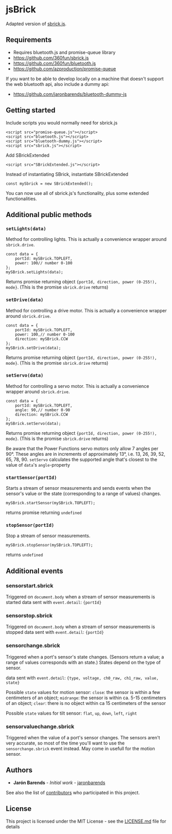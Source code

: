 # jsBrick

Adapted version of [sbrick.js](https://github.com/360fun/sbrick.js).

## Requirements

* Requires bluetooth.js and promise-queue library
* https://github.com/360fun/sbrick.js
* https://github.com/360fun/bluetooth.js
* https://github.com/azproduction/promise-queue

If you want to be able to develop locally on a machine that doesn't support the web bluetooth api, also include a dummy api:
* https://github.com/jaronbarends/bluetooth-dummy-js

## Getting started

Include scripts you would normally need for sbrick.js
```
<script src="promise-queue.js"></script>
<script src="bluetooth.js"></script>
<script src="bluetooth-dummy.js"></script>
<script src="sbrick.js"></script>
```

Add SBrickExtended
```
<script src="SBrickExtended.js"></script>
```

Instead of instantiating SBrick, instantiate SBrickExtended
```
const mySbrick = new SBrickExtended();
```

You can now use all of sbrick.js's functionality, plus some extended functionalities.

## Additional public methods

### `setLights(data)`

Method for controlling lights. This is actually a convenience wrapper around `sbrick.drive`.

```
const data = {
    portId: mySBrick.TOPLEFT,
    power: 100// number 0-100
};
mySBrick.setLights(data);
```

Returns promise returning object `{portId, direction, power (0-255!), mode}`. (This is the promise `sbrick.drive` returns)

### `setDrive(data)`

Method for controlling a drive motor. This is actually a convenience wrapper around `sbrick.drive`.

```
const data = {
    portId: mySBrick.TOPLEFT,
    power: 100,// number 0-100
    direction: mySBrick.CCW
};
mySBrick.setDrive(data);
```

Returns promise returning object `{portId, direction, power (0-255!), mode}`. (This is the promise `sbrick.drive` returns)

### `setServo(data)`

Method for controlling a servo motor. This is actually a convenience wrapper around `sbrick.drive`.

```
const data = {
    portId: mySBrick.TOPLEFT,
    angle: 90,// number 0-90
    direction: mySBrick.CCW
};
mySBrick.setServo(data);
```

Returns promise returning object `{portId, direction, power (0-255!), mode}`. (This is the promise `sbrick.drive` returns)

Be aware that the Power Functions servo motors only allow 7 angles per 90°. These angles are in increments of approximately 13°, i.e. 13, 26, 39, 52, 65, 78, 90. `setServo` calculates the supported angle that's closest to the value of `data`'s `angle`-property


### `startSensor(portId)`

Starts a stream of sensor measurements and sends events when the sensor's value or the state (corresponding to a range of values) changes.

```
mySBrick.startSensor(mySBrick.TOPLEFT);
```

returns promise returning `undefined`

### `stopSensor(portId)`

Stop a stream of sensor measurements.

```
mySBrick.stopSensor(mySBrick.TOPLEFT);
```

returns `undefined`

## Additional events

### sensorstart.sbrick

Triggered on `document.body` when a stream of sensor measurements is started
data sent with `event.detail`: `{portId}`

### sensorstop.sbrick

Triggered on `document.body` when a stream of sensor measurements is stopped
data sent with `event.detail`: `{portId}`

### sensorchange.sbrick

Triggered when a port's sensor's state changes. (Sensors return a value; a range of values corresponds with an state.) States depend on the type of sensor.

data sent with `event.detail`: `{type, voltage, ch0_raw, ch1_raw, value, state}`

Possible `state` values for motion sensor:
`close`: the sensor is within a few centimeters of an object;
`midrange`: the sensor is within ca. 5-15 centimeters of an object;
`clear`: there is no object within ca 15 centimeters of the sensor

Possible `state` values for tilt sensor:
`flat`, `up`, `down`, `left`, `right`

### sensorvaluechange.sbrick

Triggered when the value of a port's sensor changes. The sensors aren't very accurate, so most of the time you'll want to use the `sensorchange.sbrick` event instead. May come in usefull for the motion sensor. 

## Authors

* **Jarón Barends** - *Initial work* - [jaronbarends](https://github.com/jaronbarends)

See also the list of [contributors](https://github.com/jaronbarends/your-project/graphs/contributors) who participated in this project.

## License

This project is licensed under the MIT License - see the [LICENSE.md](LICENSE.md) file for details

